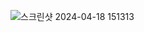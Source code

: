 ![스크린샷 2024-04-18 151313](https://github.com/hwanginsu123/hwanginsu123.github.io/assets/163094605/4193d8e6-9095-4790-b552-166a6d33a931)
